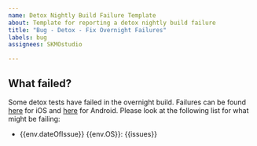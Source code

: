 ```yaml
---
name: Detox Nightly Build Failure Template
about: Template for reporting a detox nightly build failure
title: "Bug - Detox - Fix Overnight Failures"
labels: bug 
assignees: SKMOstudio

---
```


## What failed? <!-- General overview of what happened and where it happened -->
Some detox tests have failed in the overnight build. Failures can be found [here](https://github.com/department-of-veterans-affairs/va-mobile-app/actions/workflows/e2e_ios.yml) for iOS and [here](https://github.com/department-of-veterans-affairs/va-mobile-app/actions/workflows/e2e_android.yml) for Android. Please look at the following list for what might be failing:

- {{env.dateOfIssue}} {{env.OS}}: {{issues}}



